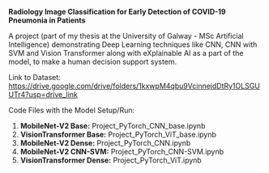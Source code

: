 **Radiology Image Classification for Early Detection of COVID-19 Pneumonia in Patients**

A project (part of my thesis at the University of Galway - MSc Artificial Intelligence) demonstrating Deep Learning techniques like CNN, CNN with SVM and Vision Transformer along with eXplainable AI as a part of the model, to make a human decision support system.

Link to Dataset: https://drive.google.com/drive/folders/1kxwpM4qbu9VcinnejdDtRy1OLSGUUTr4?usp=drive_link

Code Files with the Model Setup/Run:
1. **MobileNet-V2 Base:** Project_PyTorch_CNN_base.ipynb
2. **VisionTransformer Base:** Project_PyTorch_ViT_base.ipynb
3. **MobileNet-V2 Dense:** Project_PyTorch_CNN.ipynb
4. **MobileNet-V2 CNN-SVM:** Project_PyTorch_CNN-SVM.ipynb
5. **VisionTransformer Dense:** Project_PyTorch_ViT.ipynb
